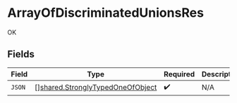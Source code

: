# ArrayOfDiscriminatedUnionsRes

OK


## Fields

| Field                                                                                       | Type                                                                                        | Required                                                                                    | Description                                                                                 |
| ------------------------------------------------------------------------------------------- | ------------------------------------------------------------------------------------------- | ------------------------------------------------------------------------------------------- | ------------------------------------------------------------------------------------------- |
| `JSON`                                                                                      | [][shared.StronglyTypedOneOfObject](../../../pkg/models/shared/stronglytypedoneofobject.md) | :heavy_check_mark:                                                                          | N/A                                                                                         |